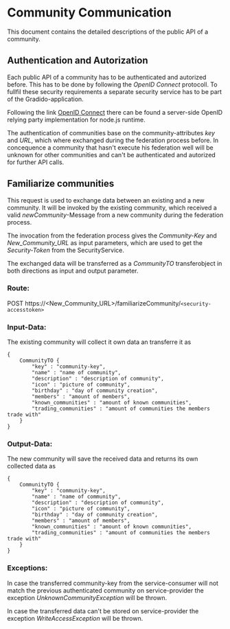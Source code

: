 # Community Communication

This document contains the detailed descriptions of the public API of a community.

## Authentication and Autorization

Each public API of a community has to be authenticated and autorized before. This has to be done by following the *OpenID Connect* protocoll. To fullfil these security requirements a separate security service has to be part of the Gradido-application. 

Following the link [OpenID Connect](https://www.npmjs.com/package/openid-client) there can be found a server-side OpenID relying party implementation for node.js runtime.

The authentication of communities base on the community-attributes *key* and *URL*, which where exchanged during the federation process before. In concequence a community that hasn't execute his federation well will be unknown for other communities and can't be authenticated and autorized for further API calls.


## Familiarize communities

This request is used to exchange data between an existing and a new community. It will be invoked by the existing community, which received a valid *newCommunity*-Message from a new community during the federation process. 

The invocation from the federation process gives the *Community-Key* and  *New_Community_URL* as input parameters, which are used to get the *Security-Token* from the SecurityService.

 The exchanged data will be transferred as a *CommunityTO* transferobject in both directions as input and output parameter.

### Route:

POST https://<New_Community_URL>/familiarizeCommunity/`<security-accesstoken>`

### Input-Data:

The existing community will collect it own data an transferre it as

```
{
	CommunityTO {
		"key" : "community-key",
		"name" : "name of community",
		"description" : "description of community",
		"icon" : "picture of community",
		"birthday" : "day of community creation",
		"members" : "amount of members",
		"known_communities" : "amount of known communities",
		"trading_communities" : "amount of communities the members trade with"
	}
}
```

### Output-Data:

The new community will save the received data and returns its own collected data as

```
{
	CommunityTO {
		"key" : "community-key",
		"name" : "name of community",
		"description" : "description of community",
		"icon" : "picture of community",
		"birthday" : "day of community creation",
		"members" : "amount of members",
		"known_communities" : "amount of known communities",
		"trading_communities" : "amount of communities the members trade with"
	}
}
```

### Exceptions:

In case the transferred community-key from the service-consumer will not match the previous authenticated community on service-provider the exception *UnknownCommunityException* will be thrown.

In case the transferred data can't be stored on service-provider the exception *WriteAccessException* will be thrown.
